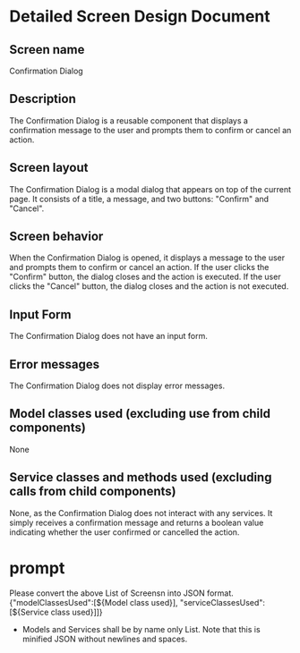 # Detailed Screen Design Document

## Screen name
Confirmation Dialog

## Description
The Confirmation Dialog is a reusable component that displays a confirmation message to the user and prompts them to confirm or cancel an action.

## Screen layout
The Confirmation Dialog is a modal dialog that appears on top of the current page. It consists of a title, a message, and two buttons: "Confirm" and "Cancel".

## Screen behavior
When the Confirmation Dialog is opened, it displays a message to the user and prompts them to confirm or cancel an action. If the user clicks the "Confirm" button, the dialog closes and the action is executed. If the user clicks the "Cancel" button, the dialog closes and the action is not executed.

## Input Form
The Confirmation Dialog does not have an input form.

## Error messages
The Confirmation Dialog does not display error messages.

## Model classes used (excluding use from child components)
None

## Service classes and methods used (excluding calls from child components)
None, as the Confirmation Dialog does not interact with any services. It simply receives a confirmation message and returns a boolean value indicating whether the user confirmed or cancelled the action.

# prompt
Please convert the above List of Screensn into JSON format.
{"modelClassesUsed":[${Model class used}], "serviceClassesUsed":[${Service class used}]]}
* Models and Services shall be by name only List.
Note that this is minified JSON without newlines and spaces.

